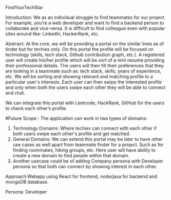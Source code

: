 FindYourTechStar

Introduction: We as an individual struggle to find teammates for our project. For example, you’re a web developer and want to find a backend person to collaborate and vice-versa. It is difficult to find colleague even with popular sites around like: LinkedIn, HackerRank, etc.

Abstract: At the core, we will be providing a portal on the similar lines as of tinder but for techies only. On this portal the profile will be focused on technology (skills, tech stack, Github contribution graph, etc.). A registered user will create his/her profile which will be sort of a mini resume providing their professional details. The users will then fill their preferences that they are looking in a teammate such as: tech stack, skills, years of experience, etc.
We will be sorting and showing relevant and matching profile to a particular user's interests. Each user can then swipe the interested profile and only when both the users swipe each other they will be able to connect and chat.

We can integrate this portal with Leetcode, HackRank, GitHub for the users to check each other’s profile.

#Future Scope :
The application can work in two types of domains:
1. Technology Domains: Where techies can connect with each other if both users swipe each other's profile and get matched.
2. General Domains: We can extend this portal may be later to have other use cases as well apart from teammate finder for a project. Such as for finding roommates, hiking groups, etc. Here user will have ability to create a new domain to find people within that domain.
3. Another usecase could be of adding Company persona with Developer persona so that both can connect by showing interest in each other.

Approach:Webapp using React for frontend, node/java for backend and mongoDB database.

Persona: Developer
